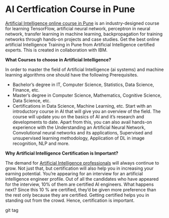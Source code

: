 # AI Certfication Course in Pune

[Artificial Intelligence online course in Pune](https://intellipaat.com/artificial-intelligence-course-pune/) is an industry-designed course for learning TensorFlow, artificial neural network, perceptron in neural network, transfer learning in machine learning, backpropagation for training networks through hands-on projects and case studies. Get the best online artificial Intelligence Training in Pune from Artificial Intelligence certified experts. This is created in collaboration with IBM.

**What Courses to choose in Artificial Intelligence?**

In order to master the field of Artificial Intelligence (ai systems) and machine learning algorithms one should have the following Prerequisites.
* Bachelor’s degree in IT, Computer Science, Statistics, Data Science, Finance, etc.
* Master’s degree in Computer Science, Mathematics, Cognitive Science, Data Science, etc.
* Certifications in Data Science, Machine Learning, etc.
Start with an introductory course in AI that will give you an overview of the field. The course will update you on the basics of AI and it’s research and developments to date. Apart from this, you can also avail hands-on experience with the Understanding an Artificial Neural Network, Convolutional neural networks and its applications, Supervised and unsupervised learning methodology, Application of DL in image recognition, NLP and more.

**Why Artificial Intelligence Certification is Important?**

The demand for [Artificial Intelligence professionals](https://www.springboard.com/blog/5-careers-in-artificial-intelligence/) will always continue to grow. Not just that, but certification will also help you in increasing your earning potential.
You’re appearing for an interview for an artificial intelligence engineer profile. Out of all the candidates who have appeared for the interview, 10% of them are certified AI engineers. What happens next? Since this 10 % are certified, they’d be given more preference than the rest only because they are certified.
Getting certified helps you in standing out from the crowd. Hence, certification is important.

git tag <AI>

